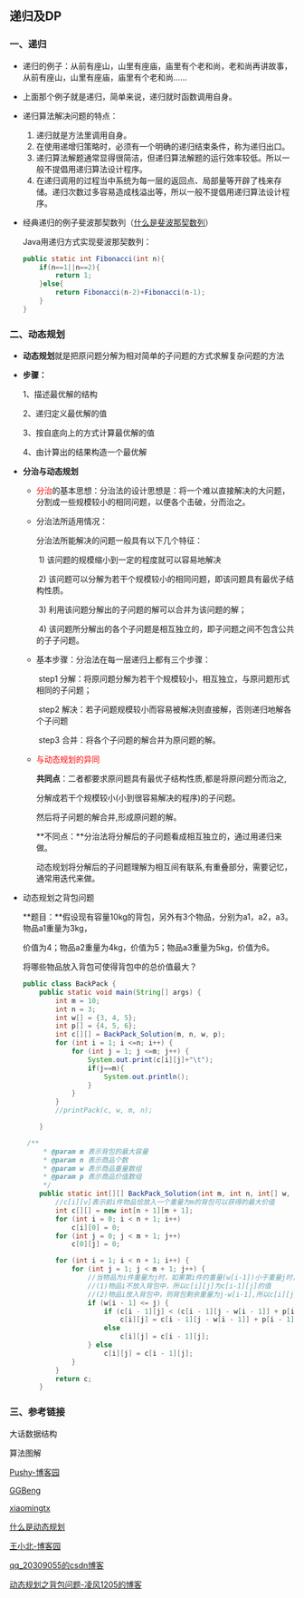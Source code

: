 ## 递归及DP

### 一、递归

+ 递归的例子：从前有座山，山里有座庙，庙里有个老和尚，老和尚再讲故事，从前有座山，山里有座庙，庙里有个老和尚......

+ 上面那个例子就是递归，简单来说，递归就时函数调用自身。

+ 递归算法解决问题的特点：   

  1. 递归就是方法里调用自身。   
  2. 在使用递增归策略时，必须有一个明确的递归结束条件，称为递归出口。                 
  3. 递归算法解题通常显得很简洁，但递归算法解题的运行效率较低。所以一般不提倡用递归算法设计程序。
  4. 在递归调用的过程当中系统为每一层的返回点、局部量等开辟了栈来存储。递归次数过多容易造成栈溢出等，所以一般不提倡用递归算法设计程序。

+ 经典递归的例子斐波那契数列（[什么是斐波那契数列](https://baijiahao.baidu.com/s?id=1606651492697783298&wfr=spider&for=pc)）

  Java用递归方式实现斐波那契数列：

  ```Java
  public static int Fibonacci(int n){
      if(n==1||n==2){
          return 1;
      }else{
          return Fibonacci(n-2)+Fibonacci(n-1);
      }
  }
  ```

  

### 二、动态规划

+ **动态规划**就是把原问题分解为相对简单的子问题的方式求解复杂问题的方法

+ **步骤：**

  1、描述最优解的结构

  2、递归定义最优解的值

  3、按自底向上的方式计算最优解的值

  4、由计算出的结果构造一个最优解

+ **分治与动态规划**

  + <font color="red">分治</font>的基本思想：分治法的设计思想是：将一个难以直接解决的大问题，分割成一些规模较小的相同问题，以便各个击破，分而治之。

  + 分治法所适用情况：

    分治法所能解决的问题一般具有以下几个特征：

    ​    1) 该问题的规模缩小到一定的程度就可以容易地解决

    ​    2) 该问题可以分解为若干个规模较小的相同问题，即该问题具有最优子结构性质。

    ​    3) 利用该问题分解出的子问题的解可以合并为该问题的解；

    ​    4) 该问题所分解出的各个子问题是相互独立的，即子问题之间不包含公共的子子问题。

  + 基本步骤：分治法在每一层递归上都有三个步骤：

    ​    step1 分解：将原问题分解为若干个规模较小，相互独立，与原问题形式相同的子问题；

    ​    step2 解决：若子问题规模较小而容易被解决则直接解，否则递归地解各个子问题

    ​    step3 合并：将各个子问题的解合并为原问题的解。

  + <font color="red">与动态规划的异同</font>

    **共同点**：二者都要求原问题具有最优子结构性质,都是将原问题分而治之,

    分解成若干个规模较小(小到很容易解决的程序)的子问题。

    然后将子问题的解合并,形成原问题的解。

    **不同点：**分治法将分解后的子问题看成相互独立的，通过用递归来做。

    动态规划将分解后的子问题理解为相互间有联系,有重叠部分，需要记忆，通常用迭代来做。

+ 动态规划之背包问题

  **题目：**假设现有容量10kg的背包，另外有3个物品，分别为a1，a2，a3。物品a1重量为3kg，

  价值为4；物品a2重量为4kg，价值为5；物品a3重量为5kg，价值为6。

  将哪些物品放入背包可使得背包中的总价值最大？

  ```java
  public class BackPack {
      public static void main(String[] args) {
          int m = 10;
          int n = 3;
          int w[] = {3, 4, 5};
          int p[] = {4, 5, 6};
          int c[][] = BackPack_Solution(m, n, w, p);
          for (int i = 1; i <=n; i++) {
              for (int j = 1; j <=m; j++) {
                  System.out.print(c[i][j]+"\t");
                  if(j==m){
                      System.out.println();
                  }
              }
          }
          //printPack(c, w, m, n);
  
      }
  
   /**
       * @param m 表示背包的最大容量
       * @param n 表示商品个数
       * @param w 表示商品重量数组
       * @param p 表示商品价值数组
       */
      public static int[][] BackPack_Solution(int m, int n, int[] w, int[] p) {
          //c[i][v]表示前i件物品恰放入一个重量为m的背包可以获得的最大价值
          int c[][] = new int[n + 1][m + 1];
          for (int i = 0; i < n + 1; i++)
              c[i][0] = 0;
          for (int j = 0; j < m + 1; j++)
              c[0][j] = 0;
  
          for (int i = 1; i < n + 1; i++) {
              for (int j = 1; j < m + 1; j++) {
                  //当物品为i件重量为j时，如果第i件的重量(w[i-1])小于重量j时，c[i][j]为下列两种情况之一：
                  //(1)物品i不放入背包中，所以c[i][j]为c[i-1][j]的值
                  //(2)物品i放入背包中，则背包剩余重量为j-w[i-1],所以c[i][j]为c[i-1][j-w[i-1]]的值加上当前物品i的价值
                  if (w[i - 1] <= j) {
                      if (c[i - 1][j] < (c[i - 1][j - w[i - 1]] + p[i - 1]))
                          c[i][j] = c[i - 1][j - w[i - 1]] + p[i - 1];
                      else
                          c[i][j] = c[i - 1][j];
                  } else
                      c[i][j] = c[i - 1][j];
              }
          }
          return c;
      }
  ```

  

### 三、参考链接

大话数据结构

算法图解

[Pushy-博客园](https://www.cnblogs.com/Pushy/p/8455862.html)

[GGBeng](https://www.cnblogs.com/xzxl/p/7364515.html)

[xiaomingtx](https://www.cnblogs.com/xiaomingtx/p/5760973.html)

[什么是动态规划](https://baijiahao.baidu.com/s?id=1570689459307346&wfr=spider&for=pc)

[王小北-博客园](https://www.cnblogs.com/raichen/p/5772056.html)

[qq_20309055的csdn博客](https://blog.csdn.net/qq_20309055/article/details/78877909)

[动态规划之背包问题-凌风1205的博客](https://www.cnblogs.com/lfeng1205/p/5981198.html)